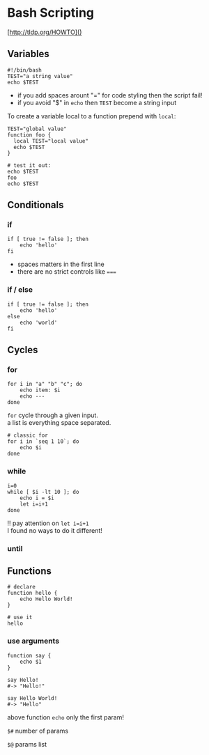 Bash Scripting
==============

[http://tldp.org/HOWTO]()

## Variables

    #!/bin/bash
    TEST="a string value"
    echo $TEST

- if you add spaces arount "=" for code styling then the script fail!
- if you avoid "$" in `echo` then `TEST` become a string input

To create a variable local to a function prepend with `local`:

    TEST="global value"
    function foo {
      local TEST="local value"
      echo $TEST
    }
    
    # test it out:
    echo $TEST
    foo
    echo $TEST



## Conditionals

### if

    if [ true != false ]; then
	    echo 'hello'
    fi
    
- spaces matters in the first line
- there are no strict controls like `===`

### if / else

    if [ true != false ]; then
	    echo 'hello'
	else
	    echo 'world'
    fi
    



## Cycles

### for

    for i in "a" "b" "c"; do
        echo item: $i
        echo ---
    done
    
`for` cycle through a given input.  
a list is everything space separated.
    
    # classic for
    for i in `seq 1 10`; do
	    echo $i
    done

### while

    i=0
    while [ $i -lt 10 ]; do
    	echo i = $i
    	let i=i+1
    done
    
!! pay attention on `let i=i+1`  
I found no ways to do it different!

### until



## Functions
    
    # declare
    function hello {
        echo Hello World!
    }
    
    # use it
    hello
    
### use arguments

    function say {
        echo $1
    }
    
    say Hello!
    #-> "Hello!"
    
    say Hello World!
    #-> "Hello"
    
above function `echo` only the first param!

`$#` number of params

`$@` params list
